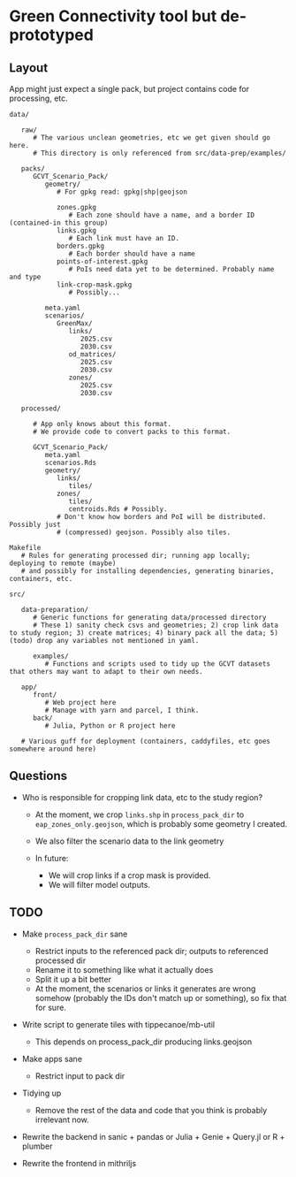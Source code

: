 # Green Connectivity tool but de-prototyped

## Layout

App might just expect a single pack, but project contains code for processing, etc.

```
data/

   raw/
      # The various unclean geometries, etc we get given should go here.
      # This directory is only referenced from src/data-prep/examples/

   packs/
      GCVT_Scenario_Pack/
         geometry/
            # For gpkg read: gpkg|shp|geojson

            zones.gpkg
               # Each zone should have a name, and a border ID (contained-in this group)
            links.gpkg
               # Each link must have an ID.
            borders.gpkg
               # Each border should have a name
            points-of-interest.gpkg
               # PoIs need data yet to be determined. Probably name and type
            link-crop-mask.gpkg
               # Possibly...

         meta.yaml
         scenarios/
            GreenMax/
               links/
                  2025.csv
                  2030.csv
               od_matrices/
                  2025.csv
                  2030.csv
               zones/
                  2025.csv
                  2030.csv

   processed/

      # App only knows about this format.
      # We provide code to convert packs to this format.

      GCVT_Scenario_Pack/
         meta.yaml
         scenarios.Rds
         geometry/
            links/
               tiles/
            zones/
               tiles/
               centroids.Rds # Possibly.
            # Don't know how borders and PoI will be distributed. Possibly just
            # (compressed) geojson. Possibly also tiles.

Makefile
   # Rules for generating processed dir; running app locally; deploying to remote (maybe)
   # and possibly for installing dependencies, generating binaries, containers, etc.

src/

   data-preparation/
      # Generic functions for generating data/processed directory
      # These 1) sanity check csvs and geometries; 2) crop link data to study region; 3) create matrices; 4) binary pack all the data; 5) (todo) drop any variables not mentioned in yaml.

      examples/
         # Functions and scripts used to tidy up the GCVT datasets that others may want to adapt to their own needs.

   app/
      front/
         # Web project here
         # Manage with yarn and parcel, I think.
      back/
         # Julia, Python or R project here

   # Various guff for deployment (containers, caddyfiles, etc goes somewhere around here)
```

## Questions

- Who is responsible for cropping link data, etc to the study region?
   - At the moment, we crop `links.shp` in `process_pack_dir` to `eap_zones_only.geojson`, which is probably some geometry I created.
   - We also filter the scenario data to the link geometry

   - In future:
      - We will crop links if a crop mask is provided.
      - We will filter model outputs.

## TODO

- Make `process_pack_dir` sane
   - Restrict inputs to the referenced pack dir; outputs to referenced processed dir
   - Rename it to something like what it actually does
   - Split it up a bit better
   - At the moment, the scenarios or links it generates are wrong somehow (probably the IDs don't match up or something), so fix that for sure.

- Write script to generate tiles with tippecanoe/mb-util
   - This depends on process_pack_dir producing links.geojson

- Make apps sane
   - Restrict input to pack dir

- Tidying up
   - Remove the rest of the data and code that you think is probably irrelevant now.

- Rewrite the backend in sanic + pandas or Julia + Genie + Query.jl or R + plumber

- Rewrite the frontend in mithriljs
